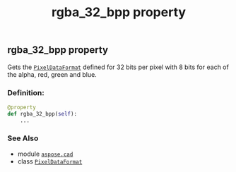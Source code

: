 ﻿---
title: rgba_32_bpp property
second_title: Aspose.CAD for Python via .NET API References
description: 
type: docs
weight: 180
url: /python-net/aspose.cad/pixeldataformat/rgba_32_bpp/
is_root: false
---

## rgba_32_bpp property


Gets the [`PixelDataFormat`](/cad/python-net/aspose.cad/pixeldataformat) defined for 32 bits per pixel with 8 bits for each of the alpha, red, green and blue.
### Definition:
```python
@property
def rgba_32_bpp(self):
    ...
```

### See Also
* module [`aspose.cad`](../../)
* class [`PixelDataFormat`](/cad/python-net/aspose.cad/pixeldataformat)
